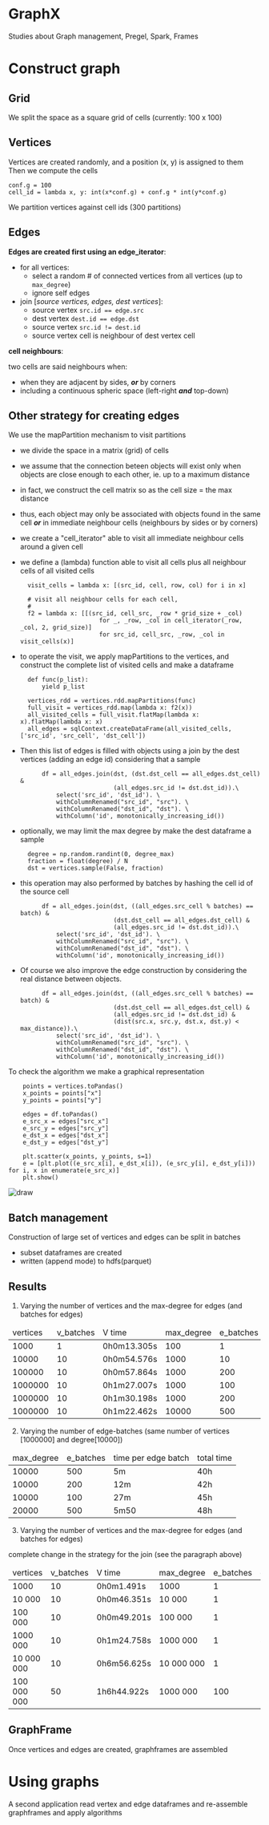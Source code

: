 # GraphX
Studies about Graph management, Pregel, Spark, Frames

Construct graph
===============

Grid
----
We split the space as a square grid of cells (currently: 100 x 100)

Vertices
--------
Vertices are created randomly, and a position (x, y) is assigned to them
Then we compute the cells

    conf.g = 100
    cell_id = lambda x, y: int(x*conf.g) + conf.g * int(y*conf.g)


We partition vertices against cell ids (300 partitions)

Edges
-----
**Edges are created first using an edge_iterator**:

* for all vertices:
  * select a random # of connected vertices from all vertices (up to ``max_degree``)
  * ignore self edges
* join [*source vertices, edges, dest vertices*]:
  * source vertex ``src.id == edge.src``
  * dest vertex ``dest.id == edge.dst``
  * source vertex ``src.id != dest.id``
  * source vertex cell is neighbour of dest vertex cell

**cell neighbours**:

two cells are said neighbours when:
* when they are adjacent by sides, ***or*** by corners
* including a continuous spheric space (left-right ***and*** top-down)

Other strategy for creating edges
---------------------------------

We use the mapPartition mechanism to visit partitions

* we divide the space in a matrix (grid) of cells
* we assume that the connection beteen objects will exist only when
  objects are close enough to each other, ie. up to a maximum distance
* in fact, we construct the cell matrix so as the cell size = the max distance
* thus, each object may only be associated with objects found
  in the same cell ***or*** in immediate neighbour cells
  (neighbours by sides or by corners)
* we create a "cell_iterator" able to visit all immediate neighbour
  cells around a given cell
* we define a (lambda) function able to visit all cells plus all
  neighbour cells of all visited cells

        visit_cells = lambda x: [(src_id, cell, row, col) for i in x]

        # visit all neighbour cells for each cell,
        #
        f2 = lambda x: [[(src_id, cell_src, _row * grid_size + _col) 
                            for _, _row, _col in cell_iterator(_row, _col, 2, grid_size)] 
                            for src_id, cell_src, _row, _col in visit_cells(x)]

* to operate the visit, we apply mapPartitions to the vertices,
  and construct the complete list of visited cells and make a dataframe

        def func(p_list):
            yield p_list
            
        vertices_rdd = vertices.rdd.mapPartitions(func)
        full_visit = vertices_rdd.map(lambda x: f2(x))
        all_visited_cells = full_visit.flatMap(lambda x: x).flatMap(lambda x: x)
        all_edges = sqlContext.createDataFrame(all_visited_cells, ['src_id', 'src_cell', 'dst_cell'])

* Then this list of edges is filled with objects using a join by the dest vertices (adding an edge id)
  considering that a sample

            df = all_edges.join(dst, (dst.dst_cell == all_edges.dst_cell) &
                                (all_edges.src_id != dst.dst_id)).\
                select('src_id', 'dst_id'). \
                withColumnRenamed("src_id", "src"). \
                withColumnRenamed("dst_id", "dst"). \
                withColumn('id', monotonically_increasing_id())

* optionally, we may limit the max degree by make the dest dataframe a sample

        degree = np.random.randint(0, degree_max)
        fraction = float(degree) / N
        dst = vertices.sample(False, fraction)


* this operation may also performed by batches by hashing the cell id of the source cell

            df = all_edges.join(dst, ((all_edges.src_cell % batches) == batch) &
                                (dst.dst_cell == all_edges.dst_cell) &
                                (all_edges.src_id != dst.dst_id)).\
                select('src_id', 'dst_id'). \
                withColumnRenamed("src_id", "src"). \
                withColumnRenamed("dst_id", "dst"). \
                withColumn('id', monotonically_increasing_id())

* Of course we also improve the edge construction by considering the
  real distance between objects.

            df = all_edges.join(dst, ((all_edges.src_cell % batches) == batch) &
                                (dst.dst_cell == all_edges.dst_cell) &
                                (all_edges.src_id != dst.dst_id) &
                                (dist(src.x, src.y, dst.x, dst.y) < max_distance)).\
                select('src_id', 'dst_id'). \
                withColumnRenamed("src_id", "src"). \
                withColumnRenamed("dst_id", "dst"). \
                withColumn('id', monotonically_increasing_id())

To check the algorithm we make a graphical representation

        points = vertices.toPandas()
        x_points = points["x"]
        y_points = points["y"]
        
        edges = df.toPandas()
        e_src_x = edges["src_x"]
        e_src_y = edges["src_y"]
        e_dst_x = edges["dst_x"]
        e_dst_y = edges["dst_y"]
        
        plt.scatter(x_points, y_points, s=1)
        e = [plt.plot((e_src_x[i], e_dst_x[i]), (e_src_y[i], e_dst_y[i])) for i, x in enumerate(e_src_x)]
        plt.show()

![draw](doc/test2.png)

Batch management
----------------
Construction of large set of vertices and edges can be split in batches

* subset dataframes are created
* written (append mode) to hdfs(parquet)

Results
-------

1) Varying the number of vertices and the max-degree for edges (and batches for edges)

<table>
<thead>
<td>vertices</td>
<td>v_batches</td>
<td>V time</td>
<td>max_degree</td>
<td>e_batches</td>
<td>edges</td>
<td>total time</td>
<td>degree</td>
<td>triangles</td>
</thead>
<tr>
<td>1000</td>
<td>1</td>
<td>0h0m13.305s</td>
<td>100</td>
<td>1</td>
<td>14</td>
<td>0h0m10.283s</td>
<td>0h0m7.969s</td>
<td>0h0m5.313s</td>
</tr>
<tr>
<td>10000</td>
<td>10</td>
<td>0h0m54.576s</td>
<td>1000</td>
<td>10</td>
<td>1452</td>
<td>0h3m35.159s</td>
<td>0h0m7.735s</td>
<td>0h0m8.823s</td>
</tr>
<tr>
<td>100000</td>
<td>10</td>
<td>0h0m57.864s</td>
<td>1000</td>
<td>200</td>
<td>14749</td>
<td>0h42m32.747s</td>
<td>0h0m17.488s</td>
<td>0h0m31.310s</td>
</tr>
<tr>
<td>1000000</td>
<td>10</td>
<td>0h1m27.007s</td>
<td>1000</td>
<td>100</td>
<td>147045</td>
<td>4h33h24.873s</td>
<td>0h0m10.379s</td>
<td>0h0m47.097s</td>
</tr>
<tr>
<td>1000000</td>
<td>10</td>
<td>0h1m30.198s</td>
<td>1000</td>
<td>200</td>
<td>147003</td>
<td>4h47h24.070s</td>
<td>0h0m10.183s</td>
<td>0h0m26.816s</td>
</tr>
<tr>
<td>1000000</td>
<td>10</td>
<td>0h1m22.462s</td>
<td>10000</td>
<td>500</td>
<td>1470306</td>
<td>46h2h52.120s</td>
<td>0h0m19.660s</td>
<td>0h0m49.222s</td>
</tr>
</table>

2) Varying the number of edge-batches (same number of vertices [1000000] and degree[10000])

<table>
<thead>
<td>max_degree</td>
<td>e_batches</td>
<td>time per edge batch</td>
<td>total time</td>
</thead>
<tr>
<td>10000</td>
<td>500</td>
<td>5m</td>
<td>40h</td>
</tr>
<tr>
<td>10000</td>
<td>200</td>
<td>12m</td>
<td>42h</td>
</tr>
<tr>
<td>10000</td>
<td>100</td>
<td>27m</td>
<td>45h</td>
</tr>
<tr>
<td>20000</td>
<td>500</td>
<td>5m50</td>
<td>48h</td>
</tr>
</table>

3. Varying the number of vertices and the max-degree for edges (and batches for edges)

complete change in the strategy for the join (see the paragraph above)


<table>
<thead>
<td>vertices</td>
<td>v_batches</td>
<td>V time</td>
<td>max_degree</td>
<td>e_batches</td>
<td>edges</td>
<td>E time</td>
<td>write time</td>
<td>degree</td>
<td>triangles</td>
</thead>
<tr>
<td>1000</td>
<td>10</td>
<td>0h0m1.491s</td>
<td>1000</td>
<td>1</td>
<td>1566</td>
<td>0h0m1.491s</td>
<td>0h0m11.733s</td>
<td></td>
<td></td>
</tr>
<tr>
<td>10 000</td>
<td>10</td>
<td>0h0m46.351s</td>
<td>10 000</td>
<td>1</td>
<td>15452</td>
<td>0h0m1.551s</td>
<td>0h0m19.689s</td>
<td></td>
<td></td>
</tr>
<tr>
<td>100 000</td>
<td>10</td>
<td>0h0m49.201s</td>
<td>100 000</td>
<td>1</td>
<td>3921357</td>
<td>0h0m1.735s</td>
<td>0h0m24.630s</td>
<td></td>
<td></td>
</tr>
<tr>
<td>1000 000</td>
<td>10</td>
<td>0h1m24.758s</td>
<td>1000 000</td>
<td>1</td>
<td>428932503</td>
<td>0h0m1.918s</td>
<td>0h0m38.405s</td>
<td></td>
<td></td>
</tr>
<tr>
<td>10 000 000</td>
<td>10</td>
<td>0h6m56.625s</td>
<td>10 000 000</td>
<td>1</td>
<td>22874329457</td>
<td>0h0m2.784s</td>
<td>0h17m19.570s</td>
<td></td>
<td></td>
</tr>
<tr>
<td>100 000 000</td>
<td>50</td>
<td>1h6h44.922s</td>
<td>1000 000</td>
<td>100</td>
<td></td>
<td></td>
<td>2h</td>
<td></td>
<td></td>
</tr>
</table>

GraphFrame
----------
Once vertices and edges are created, graphframes are assembled

Using graphs
============
A second application read vertex and edge dataframes and re-assemble graphframes and apply algorithms


